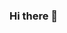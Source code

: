 ### Hi there 👋

<!--
**nadeemds/nadeemds** is a ✨ _special_ ✨ repository because its `README.md` (this file) appears on your GitHub profile.

Here are some ideas to get you started:

- 🔭 I’m currently working on
- 🌱 I’m currently learning ... React & javascript
- 👯 I’m looking to collaborate on ... Data Science Community
- 🤔 I’m looking for help with ... Data Science Community
- 💬 Ask me about Anything
- 📫 How to reach me:[Linkedin](https://www.linkedin.com/in/mdnadeemanwards2023) 
- 😄 Pronouns: ...He/Him
- ⚡ Fun fact: ... I'm Self learner
-->
